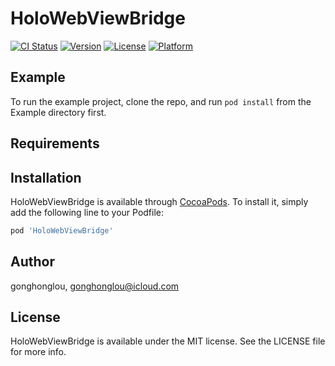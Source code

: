 # HoloWebViewBridge

[![CI Status](https://img.shields.io/travis/gonghonglou/HoloWebViewBridge.svg?style=flat)](https://travis-ci.org/gonghonglou/HoloWebViewBridge)
[![Version](https://img.shields.io/cocoapods/v/HoloWebViewBridge.svg?style=flat)](https://cocoapods.org/pods/HoloWebViewBridge)
[![License](https://img.shields.io/cocoapods/l/HoloWebViewBridge.svg?style=flat)](https://cocoapods.org/pods/HoloWebViewBridge)
[![Platform](https://img.shields.io/cocoapods/p/HoloWebViewBridge.svg?style=flat)](https://cocoapods.org/pods/HoloWebViewBridge)

## Example

To run the example project, clone the repo, and run `pod install` from the Example directory first.

## Requirements

## Installation

HoloWebViewBridge is available through [CocoaPods](https://cocoapods.org). To install
it, simply add the following line to your Podfile:

```ruby
pod 'HoloWebViewBridge'
```

## Author

gonghonglou, gonghonglou@icloud.com

## License

HoloWebViewBridge is available under the MIT license. See the LICENSE file for more info.
